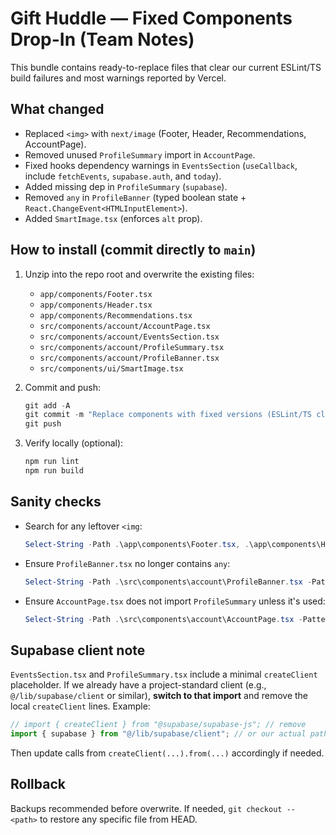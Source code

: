 # Gift Huddle — Fixed Components Drop-In (Team Notes)

This bundle contains ready-to-replace files that clear our current ESLint/TS build failures
and most warnings reported by Vercel.

## What changed
- Replaced `<img>` with `next/image` (Footer, Header, Recommendations, AccountPage).
- Removed unused `ProfileSummary` import in `AccountPage`.
- Fixed hooks dependency warnings in `EventsSection` (`useCallback`, include `fetchEvents`, `supabase.auth`, and `today`).
- Added missing dep in `ProfileSummary` (`supabase`).
- Removed `any` in `ProfileBanner` (typed boolean state + `React.ChangeEvent<HTMLInputElement>`).
- Added `SmartImage.tsx` (enforces `alt` prop).

## How to install (commit directly to `main`)
1. Unzip into the repo root and overwrite the existing files:
   - `app/components/Footer.tsx`
   - `app/components/Header.tsx`
   - `app/components/Recommendations.tsx`
   - `src/components/account/AccountPage.tsx`
   - `src/components/account/EventsSection.tsx`
   - `src/components/account/ProfileSummary.tsx`
   - `src/components/account/ProfileBanner.tsx`
   - `src/components/ui/SmartImage.tsx`

2. Commit and push:
   ```powershell
   git add -A
   git commit -m "Replace components with fixed versions (ESLint/TS cleanup)"
   git push
   ```

3. Verify locally (optional):
   ```bash
   npm run lint
   npm run build
   ```

## Sanity checks
- Search for any leftover `<img`:
  ```powershell
  Select-String -Path .\app\components\Footer.tsx, .\app\components\Header.tsx, .\app\components\Recommendations.tsx, .\src\components\account\AccountPage.tsx -Pattern "<img"
  ```
- Ensure `ProfileBanner.tsx` no longer contains `any`:
  ```powershell
  Select-String -Path .\src\components\account\ProfileBanner.tsx -Pattern "any"
  ```
- Ensure `AccountPage.tsx` does not import `ProfileSummary` unless it's used:
  ```powershell
  Select-String -Path .\src\components\account\AccountPage.tsx -Pattern "ProfileSummary"
  ```

## Supabase client note
`EventsSection.tsx` and `ProfileSummary.tsx` include a minimal `createClient` placeholder. If we already have a project-standard client (e.g., `@/lib/supabase/client` or similar), **switch to that import** and remove the local `createClient` lines. Example:
```ts
// import { createClient } from "@supabase/supabase-js"; // remove
import { supabase } from "@/lib/supabase/client"; // or our actual path
```
Then update calls from `createClient(...).from(...)` accordingly if needed.

## Rollback
Backups recommended before overwrite. If needed, `git checkout -- <path>` to restore any specific file from HEAD.
